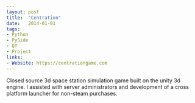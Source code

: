 ```yaml
---
layout: post
title:  "Centration"
date:   2014-01-01
tags:
- Python
- PySide
- QT
- Project
links:
- Website: https://centrationgame.com
---
```


Closed source 3d space station simulation game built on the unity 3d engine. I assisted with server administrators and development of a cross platform launcher for non-steam purchases.
